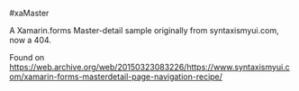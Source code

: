 #xaMaster

A Xamarin.forms Master-detail sample originally from syntaxismyui.com, now a 404.

Found on https://web.archive.org/web/20150323083226/https://www.syntaxismyui.com/xamarin-forms-masterdetail-page-navigation-recipe/
